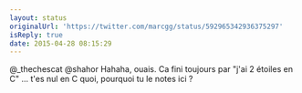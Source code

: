 ```yaml
---
layout: status
originalUrl: 'https://twitter.com/marcgg/status/592965342936375297'
isReply: true
date: 2015-04-28 08:15:29
---
```


@_thechescat @shahor Hahaha, ouais. Ca fini toujours par "j'ai 2 étoiles en C" ... t'es nul en C quoi, pourquoi tu le notes ici ?
